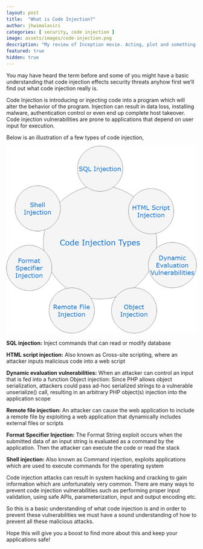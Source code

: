 ```yaml
---
layout: post
title:  "What is Code Injection?"
author: jhwimalasiri
categories: [ security, code injection ]
image: assets/images/code-injection.png
description: "My review of Inception movie. Acting, plot and something else in this short description."
featured: true
hidden: true
---
```


You may have heard the term before and some of you might have a basic understanding that code injection effects security threats anyhow first we’ll find out what code injection really is.

Code Injection is introducing or injecting code into a program which will alter the behavior of the program. Injection can result in data loss, installing malware, authentication control or even end up complete host takeover. Code injection vulnerabilities are prone to applications that depend on user input for execution.

Below is an illustration of a few types of code injection,

![Types of Code Injection](assets/images/code-injection.png)

**SQL injection:** Inject commands that can read or modify database

**HTML script injection:** Also known as Cross-site scripting, where an attacker inputs malicious code into a web script

**Dynamic evaluation vulnerabilities:** When an attacker can control an input that is fed into a function
Object injection: Since PHP allows object serialization, attackers could pass ad-hoc serialized strings to a vulnerable unserialize() call, resulting in an arbitrary PHP object(s) injection into the application scope

**Remote file injection:** An attacker can cause the web application to include a remote file by exploiting a web application that dynamically includes external files or scripts

**Format Specifier Injection:** The Format String exploit occurs when the submitted data of an input string is evaluated as a command by the application. Then the attacker can execute the code or read the stack

**Shell injection:** Also known as Command injection, exploits applications which are used to execute commands for the operating system

Code injection attacks can result in system hacking and cracking to gain information which are unfortunately very common. There are many ways to prevent code injection vulnerabilities such as performing proper input validation, using safe APIs, parameterization, input and output encoding etc.

So this is a basic understanding of what code injection is and in order to prevent these vulnerabilities we must have a sound understanding of how to prevent all these malicious attacks.

Hope this will give you a boost to find more about this and keep your applications safe!